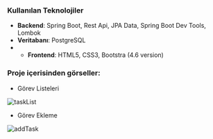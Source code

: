 ### Kullanılan Teknolojiler

- **Backend**: Spring Boot, Rest Api, JPA Data, Spring Boot Dev Tools, Lombok
- **Veritabanı**: PostgreSQL
- - **Frontend**: HTML5, CSS3, Bootstra (4.6 version)
 
### Proje içerisinden görseller:

* Görev Listeleri

![taskList](https://github.com/user-attachments/assets/1be2a27b-bf7d-4971-808b-a32c24abe2ab)


* Görev Ekleme

![addTask](https://github.com/user-attachments/assets/0099b519-ce7c-4d01-bdd0-10ac466dee01)


